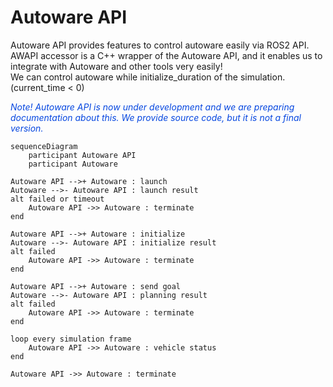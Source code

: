 # Autoware API

Autoware API provides features to control autoware easily via ROS2 API.  
AWAPI accessor is a C++ wrapper of the Autoware API, and it enables us to integrate with Autoware and other tools very easily!  
We can control autoware while initialize_duration of the simulation. (current_time < 0)

<font color="#065479E">*Note! Autoware API is now under development and we are preparing documentation about this. We provide source code, but it is not a final version.*</font>

```mermaid
sequenceDiagram
    participant Autoware API
    participant Autoware

Autoware API -->+ Autoware : launch
Autoware -->- Autoware API : launch result
alt failed or timeout
    Autoware API ->> Autoware : terminate
end

Autoware API -->+ Autoware : initialize
Autoware -->- Autoware API : initialize result
alt failed
    Autoware API ->> Autoware : terminate
end

Autoware API -->+ Autoware : send goal
Autoware -->- Autoware API : planning result
alt failed
    Autoware API ->> Autoware : terminate
end

loop every simulation frame
    Autoware API ->> Autoware : vehicle status
end

Autoware API ->> Autoware : terminate
```
